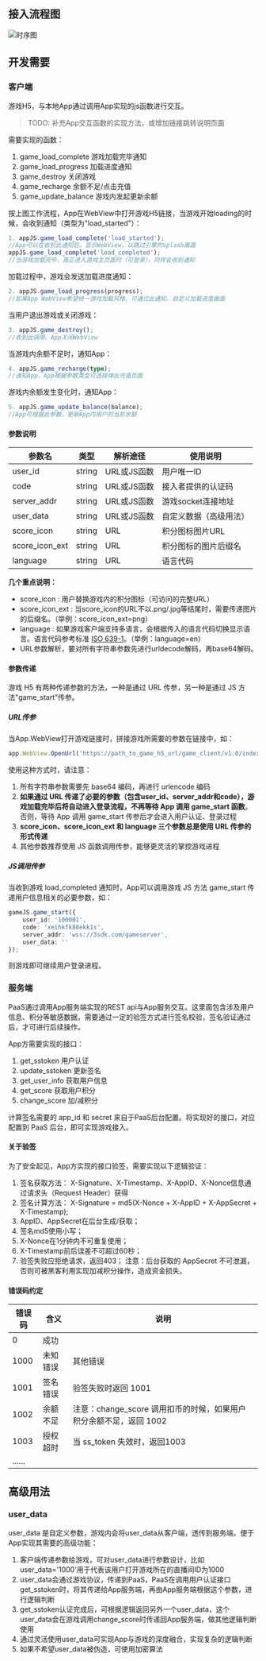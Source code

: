 
## 接入流程图

![时序图](./images/1.png "时序图")

## 开发需要

### 客户端

游戏H5，与本地App通过调用App实现的js函数进行交互。

> TODO: 补充App交互函数的实现方法，或增加链接跳转说明页面

需要实现的函数：
1. game_load_complete 游戏加载完毕通知
2. game_load_progress 加载进度通知
3. game_destroy 关闭游戏
4. game_recharge 余额不足/点击充值
5. game_update_balance 游戏内发起更新余额

按上图工作流程，App在WebView中打开游戏H5链接，当游戏开始loading的时候，会收到通知（类型为"load_started"）：
```typescript
1. appJS.game_load_complete('load_started');
//App可以在收到此通知后，显示WebView，以跳过引擎的splash画面
appJS.game_load_complete('load_completed');
//当游戏加载完毕，真正进入游戏主页面时（可登录），同样会收到通知
```
加载过程中，游戏会发送加载进度通知：
```typescript
2. appJS.game_load_progress(progress);
//如果App WebView希望统一游戏加载风格，可通过此通知，自定义加载进度画面
```
当用户退出游戏或关闭游戏：
```typescript
3. appJS.game_destroy();
//收到此调用，App关闭WebView
```
当游戏内余额不足时，通知App：
```typescript
4. appJS.game_recharge(type);
//通知App，App根据参数类型可选择弹出充值页面
```
游戏内余额发生变化时，通知App：
```typescript
5. appJS.game_update_balance(balance);
//App可根据此参数，更新App内用户的当前余额
```

#### 参数说明

| 参数名            | 类型     | 解析途径     | 使用说明         |
| -------------- | ------ | -------- | ------------ |
| user_id        | string | URL或JS函数 | 用户唯一ID       |
| code           | string | URL或JS函数 | 接入者提供的认证码    |
| server_addr    | string | URL或JS函数 | 游戏socket连接地址 |
| user_data      | string | URL或JS函数 | 自定义数据（高级用法）  |
| score_icon     | string | URL      | 积分图标图片URL    |
| score_icon_ext | string | URL      | 积分图标的图片后缀名   |
| language       | string | URL      | 语言代码         |
**几个重点说明：**
- score_icon : 用户替换游戏内的积分图标（可访问的完整URL）
- score_icon_ext : 当score_icon的URL不以.png/.jpg等结尾时，需要传递图片的后缀名。（举例：score_icon_ext=png）
- language : 如果游戏客户端支持多语言，会根据传入的语言代码切换显示语言。语言代码参考标准 [ISO 639-1](https://zh.wikipedia.org/wiki/ISO_639-1)。（举例：language=en）
- URL参数解析，要对所有字符串参数先进行urldecode解码，再base64解码。

#### 参数传递

游戏 H5 有两种传递参数的方法，一种是通过 URL 传参，另一种是通过 JS 方法"game_start"传参。
##### URL传参

当App.WebView打开游戏链接时，拼接游戏所需要的参数在链接中，如：
```typescript
app.WebView.OpenUrl('https://path_to_game_h5_url/game_client/v1.0/index.html?user_id=100001&code=xeihkfk88ekk1s&server_addr=d3NzOi8vM3Nkay5jb20vZ2FtZXNlcnZlcg%3D%3D&score_icon=aHR0cHM6Ly9wYXRoX3RvX2N1cnJlbmN5X2ljb24vaWNvbi5wbmc%3D&language=en-US&user_data=');
```
使用这种方式时，请注意：
1. 所有字符串参数需要先 base64 编码，再进行 urlencode 编码
2. **如果通过 URL 传递了必要的参数（包含user_id、server_addr和code），游戏加载完毕后将自动进入登录流程，不再等待 App 调用 game_start 函数**。否则，等待 App 调用 game_start 传参后才会进入用户认证、登录过程
3. **score_icon、score_icon_ext 和 language 三个参数总是使用 URL 传参的形式传递**
4. 其他参数推荐使用 JS 函数调用传参，能够更灵活的掌控游戏进程

##### JS调用传参
当收到游戏 load_completed 通知时，App可以调用游戏 JS 方法 game_start 传递用户信息相关的必要参数，如：
```typescript
gameJS.game_start({
	user_id: '100001',
	code: 'xeihkfk88ekk1s',
	server_addr: 'wss://3sdk.com/gameserver',
	user_data: ''
});
```
则游戏即可继续用户登录进程。



### 服务端

PaaS通过调用App服务端实现的REST api与App服务交互。这里面包含涉及用户信息、积分等敏感数据，需要通过一定的验签方式进行签名校验，签名验证通过后，才可进行后续操作。

App方需要实现的接口：

1. get_sstoken 用户认证
2. update_sstoken 更新签名
3. get_user_info 获取用户信息
4. get_score 获取用户积分
5. change_score 加/减积分

计算签名需要的 app_id 和 secret 来自于PaaS后台配置。将实现好的接口，对应配置到 PaaS 后台，即可实现游戏接入。

#### 关于验签

为了安全起见，App方实现的接口验签，需要实现以下逻辑验证：
1. 签名获取方法：
		X-Signature、X-Timestamp、X-AppID、X-Nonce信息通过请求头（Request Header）获得
2. 签名计算方法：
		X-Signature = md5(X-Nonce + X-AppID + X-AppSecret + X-Timestamp);
3. AppID、AppSecret在后台生成/获取；
4. 签名md5使用小写；
5. X-Nonce在1分钟内不可重复使用；
6. X-Timestamp前后误差不可超过60秒；
7. 验签失败应拒绝请求，返回403；
注意：后台获取的 AppSecret 不可泄漏，否则可被黑客利用实现加减积分操作，造成资金损失。

#### 错误码约定

| 错误码    | 含义   | 说明                                         |
| ------ | ---- | ------------------------------------------ |
| 0      | 成功   |                                            |
| 1000   | 未知错误 | 其他错误                                       |
| 1001   | 签名错误 | 验签失败时返回 1001                               |
| 1002   | 余额不足 | 注意：change_score 调用扣币的时候，如果用户积分余额不足，返回 1002 |
| 1003   | 授权超时 | 当 ss_token 失效时，返回1003                      |
| ...... |      |                                            |

## 高级用法

### user_data

user_data 是自定义参数，游戏内会将user_data从客户端，透传到服务端，便于App实现其需要的高级功能：
1. 客户端传递参数给游戏，可对user_data进行参数设计，比如user_data='1000'用于代表该用户打开游戏所在的直播间ID为1000
2. user_data会通过游戏协议，传递到PaaS，PaaS在调用用户认证接口get_sstoken时，将其传递给App服务端，再由App服务端根据这个参数，进行逻辑判断
3. get_sstoken认证完成后，可根据逻辑返回另外一个user_data，这个user_data会在游戏调用change_score时传递回App服务端，做其他逻辑判断使用
4. 通过灵活使用user_data可实现App与游戏的深度融合，实现复杂的逻辑判断
5. 如果不希望user_data被伪造，可使用加密算法